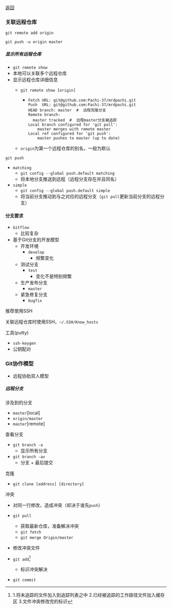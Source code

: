 [返回](README.md)

### 关联远程仓库

`git remote add origin `

`git push -u origin master`



##### 显示所有远程仓库

- `git remote show`
- 本地可以关联多个远程仓库
- 显示远程仓库详细信息
  - `git remote show [origin]`
  
    - ```
      Fetch URL: git@github.com:Pachi-37/mrdpachi.git
      Push  URL: git@github.com:Pachi-37/mrdpachi.git
      HEAD branch: master  #  远程克隆分支
      Remote branch:
      	master tracked  #  远程master分支被追踪
      Local branch configured for 'git pull':
          master merges with remote master
      Local ref configured for 'git push':
          master pushes to master (up to date)
      
      ```
  
      
  
  - `origin`为第一个远程仓库的别名，一般为默认



`git push`

- `matching`
  - `git config --global push.default matching`
  - 将本地分支推送到远程（远程分支存在并且同名）
- `simple`
  - `git config --global push.default simple`
  - 将当前分支推动到与之对应的远程分支（`git pull`更新当前分支的远程分支）







#### 分支要求

- `Gitflow`
  - 比较复杂 
- 基于Git分支的开发模型
  - 开发环境
    - `develop`
      - 频繁变化
  - 测试分支
    - `test`
      - 变化不是特别频繁
  - 生产发布分支
    - `master`
  - 紧急修复分支
    - `bugfix`



推荐使用SSH

关联远程仓库时使用SSH，`~/.SSH/Know_hosts`

工具(putty)

- `ssh-keygen`
- 公钥配对





### Git协作模型

- 远程协助双人模型

##### 远程分支

涉及到的分支

- `master`[local]
- `origin/master`
- `master`[remote]

查看分支

- `git branch -a`
  - 显示所有分支
- `git branch -av`
  - 分支 + 最后提交

克隆

- `git clone [address] [directory]`

冲突

- 对同一行修改，造成冲突（却决于谁先`push`）
- `git pull`
  - 获取最新仓库，准备解决冲突
  - `git fetch`
  - `git merge Origin/master`
- 修改冲突文件
- `git add`[^1]
  - 标识冲突解决

- `git commit`



[^1]:1.将未追踪的文件加入到追踪列表之中  2.已经被追踪的工作路径文件加入缓存区  3.文件冲突修改完的标识